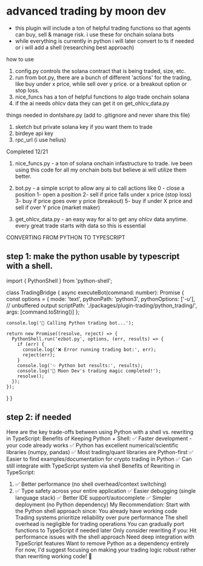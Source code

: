 # advanced trading by moon dev

- this plugin will include a ton of helpful trading functions so that agents can buy, sell & manage risk. i use these for onchain solana bots
- while everything is currently in python i will later convert to ts if needed or i will add a shell (researching best approach)

how to use
1. config.py controls the solana contract that is being traded, size, etc.
2. run from bot.py, there are a bunch of different 'actions' for the trading, like buy under x price, while sell over y price. or a breakout option or stop loss.
3. nice_funcs has a ton of helpful functions to algo trade onchain solana
4. if the ai needs ohlcv data they can get it on get_ohlcv_data.py

things needed in dontshare.py (add to .gitignore and never share this file)
1. sketch but private solana key if you want them to trade
2. birdeye api key
3. rpc_url (i use helius)

Completed 12/21

1. nice_funcs.py - a ton of solana onchain infastructure to trade. ive been using this code for all my onchain bots but believe ai will utilize them better.

2. bot.py - a simple script to allow any ai to call actions like 0 - close a position 1- open a position 2- sell if price falls under x price (stop loss) 3- buy if price goes over y price (breakout) 5- buy if under X price and sell if over Y price (market maker)

3. get_ohlcv_data.py - an easy way for ai to get any ohlcv data anytime. every great trade starts with data so this is essential


















CONVERTING FROM PYTHON TO TYPESCRIPT

## step 1: make the python usable by typescript with a shell.

import { PythonShell } from 'python-shell';

class TradingBridge {
  async executeBot(command: number): Promise<void> {
    const options = {
      mode: 'text',
      pythonPath: 'python3',
      pythonOptions: ['-u'], // unbuffered output
      scriptPath: './packages/plugin-trading/python_trading/',
      args: [command.toString()]
    };

    console.log('🚀 Calling Python trading bot...');

    return new Promise((resolve, reject) => {
      PythonShell.run('ezbot.py', options, (err, results) => {
        if (err) {
          console.log('❌ Error running trading bot:', err);
          reject(err);
        }
        console.log('✨ Python bot results:', results);
        console.log('🌙 Moon Dev's trading magic completed!');
        resolve();
      });
    });
  }
}

## step 2: if needed

Here are the key trade-offs between using Python with a shell vs. rewriting in TypeScript:
Benefits of Keeping Python + Shell:
✅ Faster development - your code already works
✅ Python has excellent numerical/scientific libraries (numpy, pandas)
✅ Most trading/quant libraries are Python-first
✅ Easier to find examples/documentation for crypto trading in Python
✅ Can still integrate with TypeScript system via shell
Benefits of Rewriting in TypeScript:
1. ✅ Better performance (no shell overhead/context switching)
2. ✅ Type safety across your entire application
✅ Easier debugging (single language stack)
✅ Better IDE support/autocomplete
✅ Simpler deployment (no Python dependency)
My Recommendation:
Start with the Python shell approach since:
You already have working code
Trading systems prioritize reliability over pure performance
The shell overhead is negligible for trading operations
You can gradually port functions to TypeScript if needed later
Only consider rewriting if you:
Hit performance issues with the shell approach
Need deep integration with TypeScript features
Want to remove Python as a dependency entirely
For now, I'd suggest focusing on making your trading logic robust rather than rewriting working code! 🎯